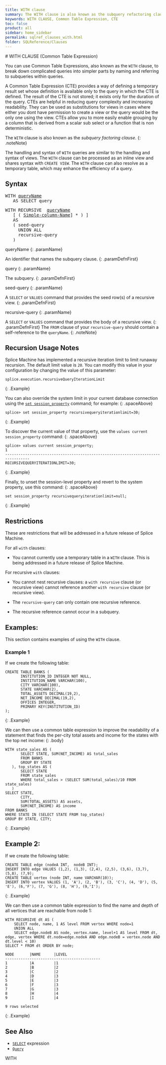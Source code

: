 ```yaml
---
title: WITH clause
summary: The WITH clause is also known as the subquery refactoring clause, and is used to name a subquery, which improves readability and can improve query efficiency.
keywords: WITH CLAUSE, Common Table Expression, CTE
toc: false
product: all
sidebar: home_sidebar
permalink: sqlref_clauses_with.html
folder: SQLReference/Clauses
---
```

<section>
<div class="TopicContent" data-swiftype-index="true" markdown="1">
# WITH CLAUSE (Common Table Expression)

You can use Common Table Expressions, also known as the `WITH` clause,
to break down complicated queries into simpler parts by naming and
referring to subqueries within queries.

A Common Table Expression (CTE) provides a way of defining a temporary
result set whose definition is available only to the query in which the
CTE is defined. The result of the CTE is not stored; it exists only for
the duration of the query. CTEs are helpful in reducing query complexity
and increasing readability. They can be used as substitutions for views
in cases where either you dont have permission to create a view or the
query would be the only one using the view. CTEs allow you to more
easily enable grouping by a column that is derived from a scalar sub
select or a function that is non deterministic.

The `WITH` clause is also known as the *subquery factoring clause*.
{: .noteNote}

The handling and syntax of `WITH` queries are similar to the handling
and syntax of views. The `WITH` clause can be processed as an inline
view and shares syntax with `CREATE VIEW`. The `WITH` clause can also
resolve as a temporary table, which may enhance the efficiency of a
query.

## Syntax

<div class="fcnWrapperWide"><pre class="FcnSyntax">
WITH <a href="sqlref_queries_query.html">queryName</a>
   AS SELECT query</pre>
</div>

<div class="fcnWrapperWide"><pre class="FcnSyntax">
WITH RECURSIVE  <a href="sqlref_identifiers_types.html#TableName">queryName</a>
   [ ( <a href="sqlref_identifiers_types.html#SimpleColumnName">Simple-column-Name</a>] * ) ]
   AS
   ( seed-query
     UNION ALL
     recursive-query
   )</pre>
</div>

<div class="paramList" markdown="1">
queryName
{: .paramName}

An identifier that names the subquery clause.
{: .paramDefnFirst}

query
{: .paramName}

The subquery.
{: .paramDefnFirst}

seed-query
{: .paramName}

A `SELECT` or `VALUES` command that provides the seed row(s) of a recursive view.
{: .paramDefnFirst}

recursive-query
{: .paramName}

A `SELECT` or `VALUES` command that provides the body of a recursive view.
{: .paramDefnFirst}
The `FROM` clause of your `recursive-query` should contain a self-reference to the `queryName`.
{: .noteNote}

</div>

## Recursion Usage Notes

Splice Machine has implemented a recursive iteration limit to limit runaway recursion. The default limit value is `20`. You can modify this value in your configuration by changing the value of this parameter:

```
splice.execution.recursiveQueryIterationLimit
```
{: .Example}

You can also override the system limit in your current database connection using the [`set session_property`](cmdlineref_setsessionproperty.html) command; for example:
{: .spaceAbove}

```
splice> set session_property recursivequeryiterationlimit=30;
```
{: .Example}

To discover the current value of that property, use the `values current session_property` command:
{: .spaceAbove}

```
splice> values current session_property;
1
---------------------------------------------------------------------------------
RECURSIVEQUERYITERATIONLIMIT=30;
```
{: .Example}

Finally, to unset the session-level property and revert to the system property, use this command:
{: .spaceAbove}

```
set session_property recursivequeryiterationlimit=null;
```
{: .Example}

## Restrictions

These are restrictions that will be addressed in a future release of Splice Machine.

For all `with` clauses:

* You cannot currently use a temporary table in a `WITH` clause. This is
being addressed in a future release of Splice Machine.

For recursive `with` clauses:

* You cannot nest recursive clauses: a `with recursive` clause (or recursive view) cannot reference another `with recursive` clause (or recursive view).

* The `recursive-query` can only contain one recursive reference.

* The recursive reference cannot occur in a subquery.


## Examples:

This section contains examples of using the `WITH` clause.

### Example 1

If we create the following table:

```
CREATE TABLE BANKS (
       INSTITUTION_ID INTEGER NOT NULL,
       INSTITUTION_NAME VARCHAR(100),
       CITY VARCHAR(100),
       STATE VARCHAR(2),
       TOTAL_ASSETS DECIMAL(19,2),
       NET_INCOME DECIMAL(19,2),
       OFFICES INTEGER,
       PRIMARY KEY(INSTITUTION_ID)
);
```
{: .Example}

We can then use a common table expression to improve the readability of
a statement that finds the per-city total assets and income for the
states with the top net income:
{: .body}

```
WITH state_sales AS (
       SELECT STATE, SUM(NET_INCOME) AS total_sales
       FROM BANKS
       GROUP BY STATE
   ), top_states AS (
       SELECT STATE
       FROM state_sales
       WHERE total_sales > (SELECT SUM(total_sales)/10 FROM state_sales)
   )
SELECT STATE,
       CITY,
       SUM(TOTAL_ASSETS) AS assets,
       SUM(NET_INCOME) AS income
FROM BANKS
WHERE STATE IN (SELECT STATE FROM top_states)
GROUP BY STATE, CITY;

```
{: .Example}

## Example 2:

If we create the following table:

```
CREATE TABLE edge (nodeA INT,  nodeB INT);
INSERT INTO edge VALUES (1,2), (1,3), (2,4), (2,5), (3,6), (3,7), (5,8), (7,9);
CREATE TABLE vertex (node INT, name VARCHAR(10));
INSERT INTO vertex VALUES (1, 'A'), (2, 'B'), (3, 'C'), (4, 'D'), (5, 'E'), (6,'F'), (7, 'G'), (8, 'H'), (9,'I');
```
{: .Example}

We can then use a common table expression to find the name and depth of all vertices that are reachable from node 1:

```
WITH RECURSIVE dt AS (
    SELECT node, name, 1 AS level FROM vertex WHERE node=1
    UNION ALL
    SELECT edge.nodeB AS node, vertex.name, level+1 AS level FROM dt, edge, vertex WHERE dt.node=edge.nodeA AND edge.nodeB = vertex.node AND dt.level < 10)
SELECT * FROM dt ORDER BY node;

NODE       |NAME      |LEVEL
-------------------------------------------
1          |A         |1
2          |B         |2
3          |C         |2
4          |D         |3
5          |E         |3
6          |F         |3
7          |G         |3
8          |H         |4
9          |I         |4

9 rows selected
```
{: .Example}

## See Also

* [`SELECT`](sqlref_expressions_select.html) expression
* [`Query`](sqlref_queries_query.html) 

<div class="hiddenText">
WITH
</div>
</div>
</section>
